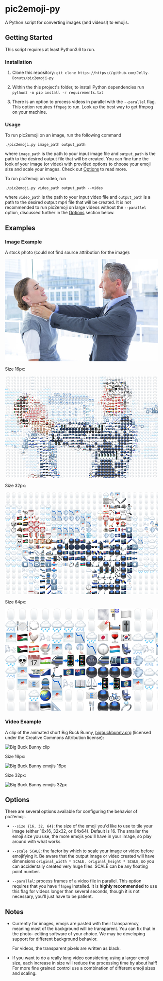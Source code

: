 pic2emoji-py
============

A Python script for converting images (and videos!) to emojis.

Getting Started
---------------

This script requires at least Python3.6 to run.

### Installation

1. Clone this repository:
   `git clone https://https://github.com/Jelly-Donuts/pic2emoji-py`

2. Within the this project's folder, to install Python dependencies run 
   `python3 -m pip install -r requirements.txt`

3. There is an option to process videos in parallel with the `--parallel` flag.
   This option requires `ffmpeg` to run. Look up the best way to get ffmpeg on
   your machine.

### Usage

To run pic2emoji on an image, run the following command

```
./pic2emoji.py image_path output_path
```

where `image_path` is the path to your input image file and `output_path` is
the path to the desired output file that will be created. You can fine tune
the look of your image (or video) with provided options to choose your 
emoji size and scale your images. Check out [Options](#options) to read more.

To run pic2emoji on video, run

```
./pic2emoji.py video_path output_path --video
```

where `video_path` is the path to your input video file and `output_path` is a
path to the desired output mp4 file that will be created. It is not 
recommended to run pic2emoji on large videos without the `--parallel` option, 
discussed further in the [Options](#options) section below.


Examples
--------

### Image Example

A stock photo (could not find source attribution for the image):

![Stock photo](/examples/stock_photo.jpg)

Size 16px:

![Stock photo emojis 16px](/examples/stock_photo_16px.png)

Size 32px:

![Stock photo emojis 16px](/examples/stock_photo_32px.png)

Size 64px:

![Stock photo emojis 16px](/examples/stock_photo_64px.png)

### Video Example

A clip of the animated short Big Buck Bunny,
[bigbuckbunny.org](https://peach.blender.org/) (licensed under the Creative 
Commons Attribution license):

![Big Buck Bunny clip](/examples/bigbuckbunny_clip.gif)

Size 16px:

![Big Buck Bunny emojis 16px](/examples/bigbuckbunny_clip_16px.gif)

Size 32px:

![Big Buck Bunny emojis 32px](/examples/bigbuckbunny_clip_32px.gif)


Options
-------

There are several options available for configuring the behavior of pic2emoji.

- `--size {16, 32, 64}`: the size of the emoji you'd like to use to 
  tile your image (either 16x16, 32x32, or 64x64). Default is 16. The smaller 
  the emoji size you use, the more emojis you'll have in your image, so play 
  around with what works.

- `--scale SCALE`: the factor by which to scale your image or video before 
  emojifying it. Be aware that the output image or video created will have 
  dimensions `original_width * SCALE, original_height * SCALE`, so you can 
  accidentally created very huge files. SCALE can be any floating point number.

- `--parallel`: process frames of a video file in parallel. This option 
  requires that you have `ffmpeg` installed. It is **highly recommended** to 
  use this flag for videos longer than several seconds, though it is not 
  necessary, you'll just have to be patient.

Notes
-----

- Currently for images, emojis are pasted with their transparency, meaning 
  most of the background will be transparent. You can fix that in the photo-
  editing software of your choice. We may be developing support for different
  background behavior.

  For videos, the transparent pixels are written as black.

- If you want to do a really long video considering using a larger emoji size,
  each increase in size will reduce the processing time by about half! For 
  more fine grained control use a combination of different emoji sizes and 
  scaling.

